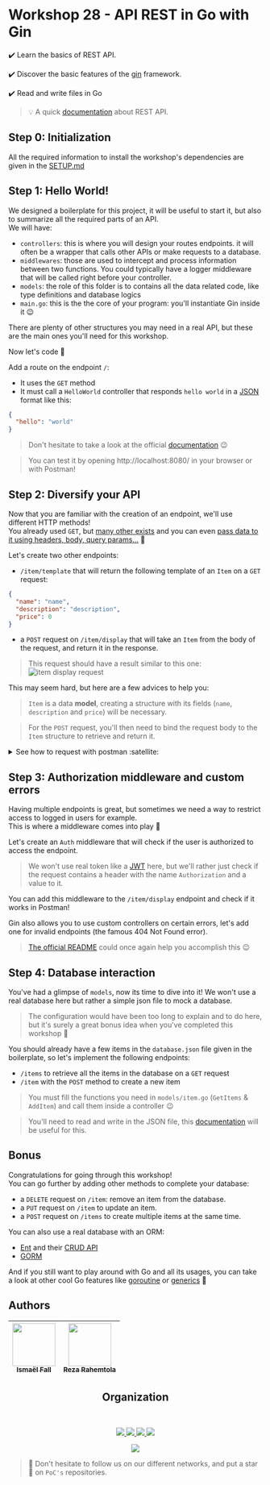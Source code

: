 # Workshop 28 - API REST in Go with Gin

✔️ Learn the basics of REST API.

✔️ Discover the basic features of the [gin](https://github.com/gin-gonic/gin) framework.

✔️ Read and write files in Go

> 💡 A quick [documentation](https://searchapparchitecture.techtarget.com/definition/RESTful-API) about REST API.

## Step 0: Initialization

All the required information to install the workshop's dependencies are given in the [SETUP.md](./SETUP.md)

## Step 1: Hello World!

We designed a boilerplate for this project, it will be useful to start it, but also to summarize all the required parts of an API.  
We will have:

- `controllers`: this is where you will design your routes endpoints. it will often be a wrapper that calls other APIs or make requests to a database.
- `middlewares`: those are used to intercept and process information between two functions. You could typically have a logger middleware that will be called right before your controller.
- `models`: the role of this folder is to contains all the data related code, like type definitions and database logics
- `main.go`: this is the the core of your program: you'll instantiate Gin inside it 😉

There are plenty of other structures you may need in a real API, but these are the main ones you'll need for this workshop.

Now let's code :rocket:

Add a route on the endpoint `/`:
- It uses the `GET` method
- It must call a `HelloWorld` controller that responds `hello world` in a [JSON](https://www.w3schools.com/whatis/whatis_json.asp) format like this:
```json
{
  "hello": "world"
}
```

> Don't hesitate to take a look at the official [documentation](https://github.com/gin-gonic/gin#api-examples) 😉  

> You can test it by opening http://localhost:8080/ in your browser or with Postman!

## Step 2: Diversify your API

Now that you are familiar with the creation of an endpoint, we'll use different HTTP methods!  
You already used `GET`, but [many other exists](https://developer.mozilla.org/en-US/docs/Web/HTTP/Methods) and you can even [pass data to it using headers, body, query params...](https://rapidapi.com/guides/send-data-to-server) 🙂

Let's create two other endpoints:

- `/item/template` that will return the following template of an `Item` on a `GET` request:
```json
{
  "name": "name",
  "description": "description",
  "price": 0
}
```

- a `POST` request on `/item/display` that will take an `Item` from the body of the request, and return it in the response.

> This request should have a result similar to this one:
![item display request](https://user-images.githubusercontent.com/49811529/192164951-2188584a-0ec9-4b0a-b6cc-83be19b8cca2.png)


This may seem hard, but here are a few advices to help you:
> `Item` is a data **model**, creating a structure with its fields (`name`, `description` and `price`) will be necessary.
  
> For the `POST` request, you'll then need to bind the request body to the `Item` structure to retrieve and return it.

<details>
  <summary>See how to request with postman :satellite:</summary>

Enter your URL and the method you which to use in the title bar and click `Send`.

![Seek](../../.github/go-http/seek.png)

Then the result (if there is any) will be printed out at the bottom.

![Result](../../.github/go-http/result.png)

</details>

## Step 3: Authorization middleware and custom errors

Having multiple endpoints is great, but sometimes we need a way to restrict access to logged in users for example.  
This is where a middleware comes into play :rocket:

Let's create an `Auth` middleware that will check if the user is authorized to access the endpoint.

> We won't use real token like a [JWT](https://jwt.io/) here, but we'll rather just check if the request contains a header with the name `Authorization` and a value to it.

You can add this middleware to the `/item/display` endpoint and check if it works in Postman!

Gin also allows you to use custom controllers on certain errors, let's add one for invalid endpoints (the famous 404 Not Found error).
> [The official README](https://github.com/gin-gonic/gin) could once again help you accomplish this 😉

## Step 4: Database interaction

You've had a glimpse of `models`, now its time to dive into it!
We won't use a real database here but rather a simple json file to mock a database.
> The configuration would have been too long to explain and to do here, but it's surely a great bonus idea when you've completed this workshop :rocket:

You should already have a few items in the `database.json` file given in the boilerplate, so let's implement the following endpoints:

- `/items` to retrieve all the items in the database on a `GET` request
- `/item` with the `POST` method to create a new item

> You must fill the functions you need in `models/item.go` (`GetItems` & `AddItem`) and call them inside a controller 😉

> You'll need to read and write in the JSON file, this [documentation](https://tutorialedge.net/golang/reading-writing-files-in-go/) will be useful for this.

## Bonus

Congratulations for going through this workshop!  
You can go further by adding other methods to complete your database:
- a `DELETE` request on `/item`: remove an item from the database.
- a `PUT` request on `/item` to update an item.
- a `POST` request on `/items` to create multiple items at the same time.

You can also use a real database with an ORM:
- [Ent](https://github.com/ent/ent) and their [CRUD API](https://entgo.io/docs/crud/)
- [GORM](https://github.com/go-gorm/gorm)


And if you still want to play around with Go and all its usages, you can take a look at other cool Go features like [goroutine](https://go.dev/tour/concurrency) or [generics](https://go.dev/doc/tutorial/generics) :rocket:

## Authors

| [<img src="https://github.com/Doozers.png?size=85" width=85><br><sub>Ismaël Fall</sub>](https://github.com/Doozers) | [<img src="https://github.com/RezaRahemtola.png?size=85" width=85><br><sub>Reza Rahemtola</sub>](https://github.com/RezaRahemtola) |
|--------------------------------------------------------------------------------------------------------------------------------|------------------------------------------------------------------------------------------------------------------------------------|

<h2 align=center>
Organization
</h2>
<br/>
<p align='center'>
    <a href="https://www.linkedin.com/company/pocinnovation/mycompany/">
        <img src="https://img.shields.io/badge/LinkedIn-0077B5?style=for-the-badge&logo=linkedin&logoColor=white">
    </a>
    <a href="https://www.instagram.com/pocinnovation/">
        <img src="https://img.shields.io/badge/Instagram-E4405F?style=for-the-badge&logo=instagram&logoColor=white">
    </a>
    <a href="https://twitter.com/PoCInnovation">
        <img src="https://img.shields.io/badge/Twitter-1DA1F2?style=for-the-badge&logo=twitter&logoColor=white">
    </a>
    <a href="https://discord.com/invite/Yqq2ADGDS7">
        <img src="https://img.shields.io/badge/Discord-7289DA?style=for-the-badge&logo=discord&logoColor=white">
    </a>
</p>
<p align=center>
    <a href="https://www.poc-innovation.fr/">
        <img src="https://img.shields.io/badge/WebSite-1a2b6d?style=for-the-badge&logo=GitHub Sponsors&logoColor=white">
    </a>
</p>

> :rocket: Don't hesitate to follow us on our different networks, and put a star 🌟 on `PoC's` repositories.
